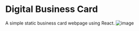 # Digital Business Card

A simple static business card webpage using React.
![image](https://user-images.githubusercontent.com/71240740/150625976-01dabdc8-e99f-4aba-83b7-b865d2529502.png)
